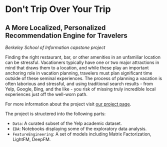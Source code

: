 # Don't Trip Over Your Trip
## A More Localized, Personalized Recommendation Engine for Travelers
*Berkeley School of Information capstone project*

Finding the right restaurant, bar, or other amenities in an unfamiliar location can be stressful. Vacationers typically have one or two major attractions in mind that draws them to a location, and while these play an important anchoring role in vacation planning, travelers must plan significant time outside of these seminal experiences. The process of planning a vacation is often laborious and stressful, and using traditional search results - from Yelp, Google, Bing, and the like - you risk of missing truly incredible local experiences just off the well-worn path. 

For more information about the project visit [our project page](https://www.ischool.berkeley.edu/projects/2022/dont-trip-over-your-trip-more-localized-personalized-recommendation-engine-travelers).

The project is structered into the following parts:
 * `Data`: A curated subset of the Yelp academic dataset.
 * `EDA`: Notebooks displaying some of the exploratory data analysis.
 * `FeatureEngineering`: A set of models including Matrix Factorization, LightFM, DeepFM. 
